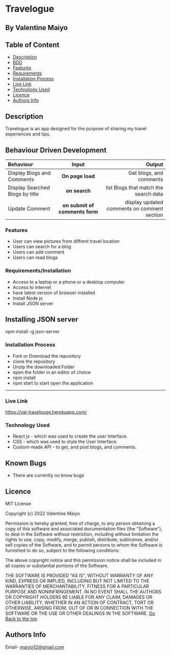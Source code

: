 # Travelogue
 ## By Valentine Maiyo
 ## Table of Content
 - [Description](#description)
 - [BDD](#Behaviour-Driven-Development)
 - [Features](#features)
 - [Requirements](#requirements)
 - [Installation Process](#installation-Process)
 - [Live Link](#Live-Link)
 - [Technology  Used](#technology-Used)
 - [Licence](#licence)
 - [Authors Info](#Authors-Info)
 ## Description
Travelogue is an app designed for the purpose of sharing my travel experiences and tips.

## Behaviour Driven Development 
| Behaviour | Input | Output |
| :---------------- | :---------------: | ------------------: |
| Display Blogs and Comments| **On page load** | Get blogs, and comments |
| Display  Searched Blogs by title| **on  search** | list Blogs that match the search data |
| Update Comment| **on submit of comments form** | display updated comments on comment section|


 ###  Features

 * User can view pictures from diffrent travel location
 * Users can search for a blog 
 * Users can add comment
 * Users can read blogs 
 

 ###  Requirements/Installation
 * Access to  a laptop or a phone or a desktop computer
 * Access to internet
 * have latest version of browser installed
 * Install Node js
 * Install JSON server
 ## Installing JSON server 
 npm install -g json-server
 ### Installation Process
* Fork or Download the repository
* clone the repository
* Unzip the downloaded Folder
* open the folder in an editor of choice 
* npm install
* npm start to start open the application


 ****

### Live Link
https://val-travelouge.herokuapp.com/

### Technology  Used
* React js - which was used to create the user Interface.
* CSS - which was used to style the User Interface.
* Custom-made API - to get, and post blogs, and comments.


## Known Bugs
* There are currently no know bugs
## Licence
MIT License

Copyright (c) 2022 Valentine Maiyo

Permission is hereby granted, free of charge, to any person obtaining a copy
of this software and associated documentation files (the "Software"), to deal
in the Software without restriction, including without limitation the rights
to use, copy, modify, merge, publish, distribute, sublicense, and/or sell
copies of the Software, and to permit persons to whom the Software is
furnished to do so, subject to the following conditions:

The above copyright notice and this permission notice shall be included in all
copies or substantial portions of the Software.

THE SOFTWARE IS PROVIDED "AS IS", WITHOUT WARRANTY OF ANY KIND, EXPRESS OR
IMPLIED, INCLUDING BUT NOT LIMITED TO THE WARRANTIES OF MERCHANTABILITY,
FITNESS FOR A PARTICULAR PURPOSE AND NONINFRINGEMENT. IN NO EVENT SHALL THE
AUTHORS OR COPYRIGHT HOLDERS BE LIABLE FOR ANY CLAIM, DAMAGES OR OTHER
LIABILITY, WHETHER IN AN ACTION OF CONTRACT, TORT OR OTHERWISE, ARISING FROM,
OUT OF OR IN CONNECTION WITH THE SOFTWARE OR THE USE OR OTHER DEALINGS IN THE
SOFTWARE.
[Go Back to the top](#)
## Authors Info
Email- maiyoj12@gmail.com


